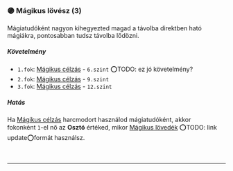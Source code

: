 ### 🟣 Mágikus lövész (3)

Mágiatudóként nagyon kihegyezted magad a távolba direktben ható mágiákra, pontosabban tudsz távolba lődözni.
##### Követelmény

- `1.fok`: [Mágikus célzás](../kepzettsegek/harcmodor.md) - `6.szint` ⭕TODO: ez jó követelmény?
- `2.fok`: [Mágikus célzás](../kepzettsegek/harcmodor.md) - `9.szint` 
- `3.fok`: [Mágikus célzás](../kepzettsegek/harcmodor.md) - `12.szint`
##### Hatás

Ha [Mágikus célzás](../kepzettsegek/harcmodor.md) harcmodort használod mágiatudóként, akkor fokonként `1`-el nő az **Osztó** értéked, mikor [Mágikus lövedék](../magia.arkanumok/elemi_magia.md#id%C5%91tartam) ⭕TODO: link update⭕formát használsz.

<br />

---
